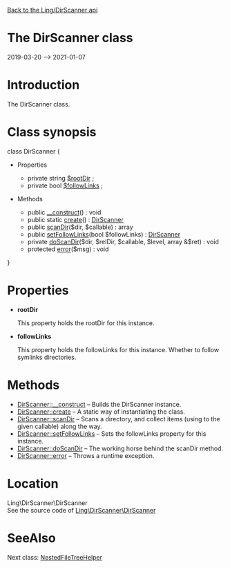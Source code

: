 [Back to the Ling/DirScanner api](https://github.com/lingtalfi/DirScanner/blob/master/doc/api/Ling/DirScanner.md)



The DirScanner class
================
2019-03-20 --> 2021-01-07






Introduction
============

The DirScanner class.



Class synopsis
==============


class <span class="pl-k">DirScanner</span>  {

- Properties
    - private string [$rootDir](#property-rootDir) ;
    - private bool [$followLinks](#property-followLinks) ;

- Methods
    - public [__construct](https://github.com/lingtalfi/DirScanner/blob/master/doc/api/Ling/DirScanner/DirScanner/__construct.md)() : void
    - public static [create](https://github.com/lingtalfi/DirScanner/blob/master/doc/api/Ling/DirScanner/DirScanner/create.md)() : [DirScanner](https://github.com/lingtalfi/DirScanner/blob/master/doc/api/Ling/DirScanner/DirScanner.md)
    - public [scanDir](https://github.com/lingtalfi/DirScanner/blob/master/doc/api/Ling/DirScanner/DirScanner/scanDir.md)($dir, $callable) : array
    - public [setFollowLinks](https://github.com/lingtalfi/DirScanner/blob/master/doc/api/Ling/DirScanner/DirScanner/setFollowLinks.md)(bool $followLinks) : [DirScanner](https://github.com/lingtalfi/DirScanner/blob/master/doc/api/Ling/DirScanner/DirScanner.md)
    - private [doScanDir](https://github.com/lingtalfi/DirScanner/blob/master/doc/api/Ling/DirScanner/DirScanner/doScanDir.md)($dir, $relDir, $callable, $level, array &$ret) : void
    - protected [error](https://github.com/lingtalfi/DirScanner/blob/master/doc/api/Ling/DirScanner/DirScanner/error.md)($msg) : void

}




Properties
=============

- <span id="property-rootDir"><b>rootDir</b></span>

    This property holds the rootDir for this instance.
    
    

- <span id="property-followLinks"><b>followLinks</b></span>

    This property holds the followLinks for this instance.
    Whether to follow symlinks directories.
    
    



Methods
==============

- [DirScanner::__construct](https://github.com/lingtalfi/DirScanner/blob/master/doc/api/Ling/DirScanner/DirScanner/__construct.md) &ndash; Builds the DirScanner instance.
- [DirScanner::create](https://github.com/lingtalfi/DirScanner/blob/master/doc/api/Ling/DirScanner/DirScanner/create.md) &ndash; A static way of instantiating the class.
- [DirScanner::scanDir](https://github.com/lingtalfi/DirScanner/blob/master/doc/api/Ling/DirScanner/DirScanner/scanDir.md) &ndash; Scans a directory, and collect items (using to the given callable) along the way.
- [DirScanner::setFollowLinks](https://github.com/lingtalfi/DirScanner/blob/master/doc/api/Ling/DirScanner/DirScanner/setFollowLinks.md) &ndash; Sets the followLinks property for this instance.
- [DirScanner::doScanDir](https://github.com/lingtalfi/DirScanner/blob/master/doc/api/Ling/DirScanner/DirScanner/doScanDir.md) &ndash; The working horse behind the scanDir method.
- [DirScanner::error](https://github.com/lingtalfi/DirScanner/blob/master/doc/api/Ling/DirScanner/DirScanner/error.md) &ndash; Throws a runtime exception.





Location
=============
Ling\DirScanner\DirScanner<br>
See the source code of [Ling\DirScanner\DirScanner](https://github.com/lingtalfi/DirScanner/blob/master/DirScanner.php)



SeeAlso
==============
Next class: [NestedFileTreeHelper](https://github.com/lingtalfi/DirScanner/blob/master/doc/api/Ling/DirScanner/NestedFileTreeHelper.md)<br>
